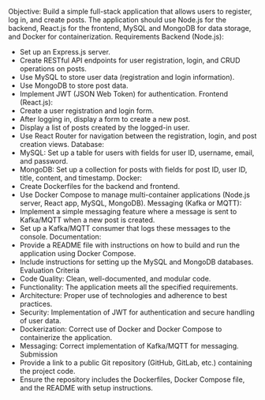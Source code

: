 Objective: Build a simple full-stack application that allows users to register, log in, and create posts. The application should use Node.js for the backend, React.js for the frontend, MySQL and MongoDB for data storage, and Docker for containerization.
Requirements
Backend (Node.js):
- Set up an Express.js server.
- Create RESTful API endpoints for user registration, login, and CRUD operations on posts.
- Use MySQL to store user data (registration and login information).
- Use MongoDB to store post data.
- Implement JWT (JSON Web Token) for authentication.
Frontend (React.js):
- Create a user registration and login form.
- After logging in, display a form to create a new post.
- Display a list of posts created by the logged-in user.
- Use React Router for navigation between the registration, login, and post creation views.
Database:
- MySQL: Set up a table for users with fields for user ID, username, email, and password.
- MongoDB: Set up a collection for posts with fields for post ID, user ID, title, content, and timestamp.
Docker:
- Create Dockerfiles for the backend and frontend.
- Use Docker Compose to manage multi-container applications (Node.js server, React app, MySQL, MongoDB).
Messaging (Kafka or MQTT):
- Implement a simple messaging feature where a message is sent to Kafka/MQTT when a new post is created.
- Set up a Kafka/MQTT consumer that logs these messages to the console.
Documentation:
- Provide a README file with instructions on how to build and run the application using Docker Compose.
- Include instructions for setting up the MySQL and MongoDB databases.
Evaluation Criteria
- Code Quality: Clean, well-documented, and modular code.
- Functionality: The application meets all the specified requirements.
- Architecture: Proper use of technologies and adherence to best practices.
- Security: Implementation of JWT for authentication and secure handling of user data.
- Dockerization: Correct use of Docker and Docker Compose to containerize the application.
- Messaging: Correct implementation of Kafka/MQTT for messaging.
Submission
- Provide a link to a public Git repository (GitHub, GitLab, etc.) containing the project code.
- Ensure the repository includes the Dockerfiles, Docker Compose file, and the README with setup instructions.